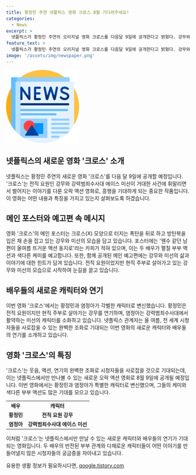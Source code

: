 ```yaml
---
title: 황정민 주연 넷플릭스 영화 크로스 8월 기다려주세요!
categories:
  - News
excerpt: >
  넷플릭스가 황정민 주연의 오리지널 영화 크로스를 다음달 9일에 공개한다고 밝혔다. 강무와 미선이 거대한 사건에 휘말리면서 벌어지는 액션 영화로, 포스터와 예고편에서 두 주연의 케미와 반전된 부부 관계가 눈길을 끈다. 넷플릭스 관계자는 황정민과 염정아의 캐릭터와 반전된 부부 관계가 시청자들을 사로잡을 것으로 예상했으며, 이 영화는 8월 9일에 넷플릭스에서 독점 공개된다. 웬수 같던 남편이 올여름 뜨거운 액션 동지로, 넷플릭스 크로스에 이목 집중!
feature_text: >
  넷플릭스가 황정민 주연의 오리지널 영화 크로스를 다음달 9일에 공개한다고 밝혔다. 강무와 미선이 거대한 사건에 휘말리면서 벌어지는 액션 영화로, 포스터와 예고편에서 두 주연의 케미와 반전된 부부 관계가 눈길을 끈다. 넷플릭스 관계자는 황정민과 염정아의 캐릭터와 반전된 부부 관계가 시청자들을 사로잡을 것으로 예상했으며, 이 영화는 8월 9일에 넷플릭스에서 독점 공개된다. 웬수 같던 남편이 올여름 뜨거운 액션 동지로, 넷플릭스 크로스에 이목 집중!
image: '/assets/img/newspaper.png'
---
```


<p><img src="/assets/img/newspaper.png" alt="kimp 속보" /></p>

<h2 data-ke-size="size26">넷플릭스의 새로운 영화 '크로스' 소개</h2>

<p data-ke-size="size16">넷플릭스는 황정민 주연의 새로운 영화 '크로스'를 다음 달 9일에 공개할 예정입니다. '크로스'는 전직 요원인 강무와 강력범죄수사대 에이스 미선이 거대한 사건에 휘말리면서 벌어지는 이야기를 다룬 오락 액션 영화로, 흥행을 기대하게 되는 중요한 작품입니다. 이 영화는 어떤 내용과 특징을 가지고 있는지 살펴보도록 하겠습니다.</p>

<h2 data-ke-size="size26">메인 포스터와 예고편 속 메시지</h2>

<p data-ke-size="size16">영화 '크로스'의 메인 포스터는 크로스(X) 모양으로 터지는 폭탄을 뒤로 하고 방탄복을 입은 채 손을 잡고 있는 강무와 미선의 모습을 담고 있습니다. 포스터에는 '웬수 같던 남편이 올여름 뜨거운 액션 동지로'라는 카피가 적혀 있으며, 이는 두 배우가 펼칠 부부 액션과 색다른 케미를 예고합니다. 또한, 함께 공개된 메인 예고편에는 강무와 미선의 삶과 이야기에 대한 힌트가 담겨 있습니다. 전직 요원이었지만 현직 주부로 살아가고 있는 강무와 미선의 모습으로 시작하여 눈길을 끌고 있습니다.</p>

<h2 data-ke-size="size26">배우들의 새로운 캐릭터와 연기</h2>

<p data-ke-size="size16">이번 영화 '크로스'에서는 황정민과 염정아가 각별한 캐릭터로 변신했습니다. 황정민은 전직 요원이지만 현직 주부로 살아가는 강무를 연기하며, 염정아는 강력범죄수사대에서 활약하는 미선의 캐릭터를 소화하고 있습니다. 넷플릭스 관계자는 올 여름, 전 세계 시청자들을 사로잡을 수 있는 완벽한 조화로 기대되는 이번 영화의 새로운 캐릭터와 배우들의 연기를 소개하고 있습니다.</p>

<h2 data-ke-size="size26">영화 '크로스'의 특징</h2>

<p data-ke-size="size16">'크로스'는 웃음, 액션, 연기의 완벽한 조화로 시청자들을 사로잡을 것으로 기대되는데, 이는 넷플릭스에서만 만나볼 수 있는 새로운 오락 액션 영화로 8월 9일에 공개될 예정입니다. 이번 영화에서는 황정민과 염정아가 특별한 캐릭터로 변신했으며, 그들의 케미와 색다른 부부 액션도 많은 기대를 모으고 있습니다.</p>

<table>
    <tr>
        <td style="text-align: center; height: 17px;"><b>배우</b></td>
        <td style="text-align: center; height: 17px;"><b>캐릭터</b></td>
    </tr>
    <tr>
        <td style="text-align: center; height: 17px;"><b>황정민</b></td>
        <td style="text-align: center; height: 17px;"><b>전직 요원 강무</b></td>
    </tr>
    <tr>
        <td style="text-align: center; height: 17px;"><b>염정아</b></td>
        <td style="text-align: center; height: 17px;"><b>강력범죄수사대 에이스 미선</b></td>
    </tr>
</table>

<p data-ke-size="size16">이처럼 '크로스'는 넷플릭스에서만 만날 수 있는 새로운 캐릭터와 배우들의 연기가 기대되는 영화입니다. 두 배우의 반전된 부부 관계와 다채로운 캐릭터들이 어떤 이야기를 만들어낼지 많은 시청자들의 궁금증을 자아내고 있습니다.</p>
유용한 생활 정보가 필요하시다면, <a href="https://qoogle.tistory.com" rel="dofollow">qoogle.tistory.com</a>


